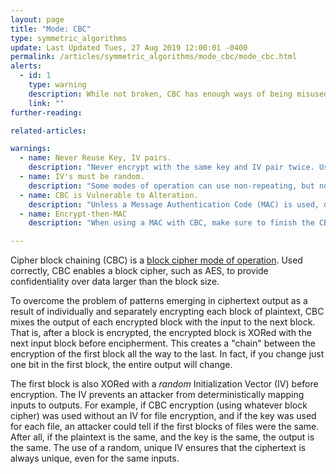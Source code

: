 ```yaml
---
layout: page
title: "Mode: CBC"
type: symmetric_algorithms
update: Last Updated Tues, 27 Aug 2019 12:00:01 -0400
permalink: /articles/symmetric_algorithms/mode_cbc/mode_cbc.html
alerts:
  - id: 1
    type: warning
    description: While not broken, CBC has enough ways of being misused that many cryptographers are moving away from it. CTR is often seen as better, and combined modes of operations, such as GCM, are preferred.
    link: ""
further-reading:

related-articles:

warnings:
  - name: Never Reuse Key, IV pairs.
    description: "Never encrypt with the same key and IV pair twice. Use one-time session keys whenever possible."
  - name: IV's must be random.
    description: "Some modes of operation can use non-repeating, but non-random numbers (such as a counter) as IVs. This is NOT the case for CBC. The IV must be random."
  - name: CBC is Vulnerable to Alteration.
    description: "Unless a Message Authentication Code (MAC) is used, data encrypted by CBC can often be modified by attackers in ways that leak information."
  - name: Encrypt-then-MAC
    description: "When using a MAC with CBC, make sure to finish the CBC encryption first, then MAC the ciphertext. Do not MAC the plaintext and then encrypt."

---
```


Cipher block chaining (CBC) is a [block cipher mode of operation](/articles/concepts/block_cipher_modes.html). Used correctly, CBC enables a block cipher, such as AES, to provide confidentiality over data larger than the block size.

To overcome the problem of patterns emerging in ciphertext output as a result of individually and separately encrypting each block of plaintext, CBC mixes the output of each encrypted block with the input to the next block. That is, after a block is encrypted, the encrypted block is XORed with the next input block before encipherment. This creates a "chain" between the encryption of the first block all the way to the last. In fact, if you change just one bit in the first block, the entire output will change.

The first block is also XORed with a _random_ Initialization Vector (IV) before encryption. The IV prevents an attacker from deterministically mapping inputs to outputs. For example, if CBC encryption (using whatever block cipher) was used without an IV for file encryption, and if the key was used for each file, an attacker could tell if the first blocks of files were the same. After all, if the plaintext is the same, and the key is the same, the output is the same. The use of a random, unique IV ensures that the ciphertext is always unique, even for the same inputs.
